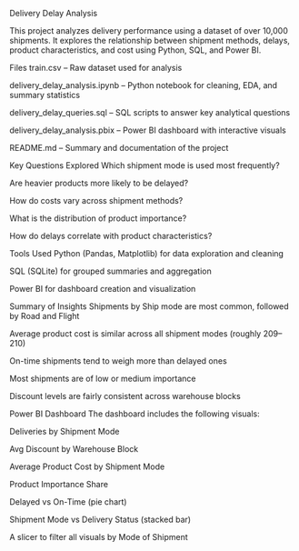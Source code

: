 Delivery Delay Analysis

This project analyzes delivery performance using a dataset of over 10,000 shipments. It explores the relationship between shipment methods, delays, product characteristics, and cost using Python, SQL, and Power BI.

Files
train.csv – Raw dataset used for analysis

delivery_delay_analysis.ipynb – Python notebook for cleaning, EDA, and summary statistics

delivery_delay_queries.sql – SQL scripts to answer key analytical questions

delivery_delay_analysis.pbix – Power BI dashboard with interactive visuals

README.md – Summary and documentation of the project

Key Questions Explored
Which shipment mode is used most frequently?

Are heavier products more likely to be delayed?

How do costs vary across shipment methods?

What is the distribution of product importance?

How do delays correlate with product characteristics?

Tools Used
Python (Pandas, Matplotlib) for data exploration and cleaning

SQL (SQLite) for grouped summaries and aggregation

Power BI for dashboard creation and visualization

Summary of Insights
Shipments by Ship mode are most common, followed by Road and Flight

Average product cost is similar across all shipment modes (roughly $209–$210)

On-time shipments tend to weigh more than delayed ones

Most shipments are of low or medium importance

Discount levels are fairly consistent across warehouse blocks

Power BI Dashboard
The dashboard includes the following visuals:

Deliveries by Shipment Mode

Avg Discount by Warehouse Block

Average Product Cost by Shipment Mode

Product Importance Share

Delayed vs On-Time (pie chart)

Shipment Mode vs Delivery Status (stacked bar)

A slicer to filter all visuals by Mode of Shipment

